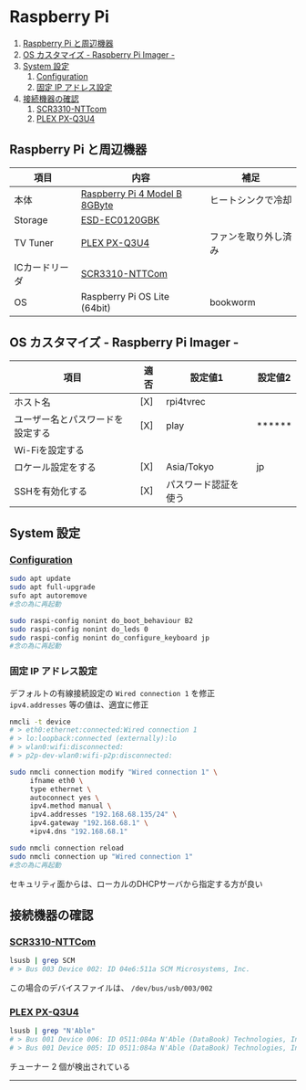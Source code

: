 # Raspberry Pi

1. [Raspberry Pi と周辺機器](#raspberry-pi-と周辺機器)
1. [OS カスタマイズ - Raspberry Pi Imager -](#os-カスタマイズ---raspberry-pi-imager)
1. [System 設定](#system-設定)
   1. [Configuration](#configuration)
   1. [固定 IP アドレス設定](#固定-ip-アドレス設定)
1. [接続機器の確認](#接続機器の確認)
   1. [SCR3310-NTTcom](#scr3310-nttcom)
   1. [PLEX PX-Q3U4](#plex-px-q3u4)

## Raspberry Pi と周辺機器

|項目|内容|補足|
|---|---|---|
|本体|[Raspberry Pi 4 Model B 8GByte](https://www.raspberrypi.com/products/raspberry-pi-4-model-b/)|ヒートシンクで冷却|
|Storage|[ESD-EC0120GBK](https://www.elecom.co.jp/products/ESD-EC0120GBK.html)||
|TV Tuner|[PLEX PX-Q3U4](http://www.plex-net.co.jp/product/px-q3u4/)|ファンを取り外し済み|
|ICカードリーダ|[SCR3310-NTTCom](https://www.ntt.com/business/services/application/authentication/jpki/download2.html)||
|OS|Raspberry Pi OS Lite (64bit)|bookworm|

## OS カスタマイズ - Raspberry Pi Imager -

|項目|適否|設定値1|設定値2|
|---|---|---|---|
|ホスト名|[X]|rpi4tvrec||
|ユーザー名とパスワードを設定する|[X]|play|******|
|Wi-Fiを設定する||||
|ロケール設定をする|[X]|Asia/Tokyo|jp|
|SSHを有効化する|[X]|パスワード認証を使う||

## System 設定

### [Configuration](https://www.raspberrypi.com/documentation/computers/configuration.html)

~~~sh
sudo apt update
sudo apt full-upgrade
sufo apt autoremove
#念の為に再起動
~~~
~~~sh
sudo raspi-config nonint do_boot_behaviour B2
sudo raspi-config nonint do_leds 0
sudo raspi-config nonint do_configure_keyboard jp
#念の為に再起動
~~~

### 固定 IP アドレス設定
デフォルトの有線接続設定の `Wired connection 1` を修正<br>
`ipv4.addresses` 等の値は、適宜に修正

~~~sh
nmcli -t device
# > eth0:ethernet:connected:Wired connection 1
# > lo:loopback:connected (externally):lo
# > wlan0:wifi:disconnected:
# > p2p-dev-wlan0:wifi-p2p:disconnected:

sudo nmcli connection modify "Wired connection 1" \
     ifname eth0 \
     type ethernet \
     autoconnect yes \
     ipv4.method manual \
     ipv4.addresses "192.168.68.135/24" \
     ipv4.gateway "192.168.68.1" \
     +ipv4.dns "192.168.68.1"

sudo nmcli connection reload
sudo nmcli connection up "Wired connection 1"
#念の為に再起動
~~~
セキュリティ面からは、ローカルのDHCPサーバから指定する方が良い

## 接続機器の確認

### [SCR3310-NTTCom](https://www.ntt.com/business/services/application/authentication/jpki/download2.html) 

~~~sh
lsusb | grep SCM
# > Bus 003 Device 002: ID 04e6:511a SCM Microsystems, Inc.
~~~
この場合のデバイスファイルは、 `/dev/bus/usb/003/002`

### [PLEX PX-Q3U4](http://www.plex-net.co.jp/product/px-q3u4/)

~~~sh
lsusb | grep "N'Able"
# > Bus 001 Device 006: ID 0511:084a N'Able (DataBook) Technologies, Inc.
# > Bus 001 Device 005: ID 0511:084a N'Able (DataBook) Technologies, Inc.
~~~
チューナー 2 個が検出されている

---
